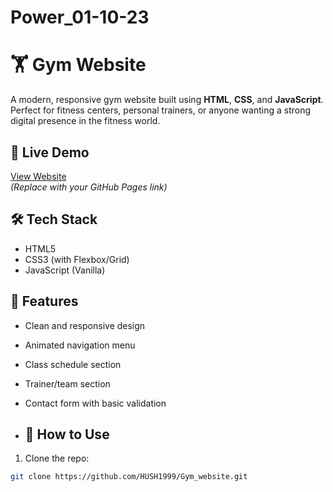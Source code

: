 # Power_01-10-23


# 🏋️ Gym Website

A modern, responsive gym website built using **HTML**, **CSS**, and **JavaScript**. Perfect for fitness centers, personal trainers, or anyone wanting a strong digital presence in the fitness world.

## 🚀 Live Demo

[View Website](https://yourusername.github.io/gym-website/)  
*(Replace with your GitHub Pages link)*

## 🛠️ Tech Stack

- HTML5  
- CSS3 (with Flexbox/Grid)  
- JavaScript (Vanilla)

## 📱 Features

- Clean and responsive design  
- Animated navigation menu  
- Class schedule section  
- Trainer/team section  
- Contact form with basic validation

- ## 🧭 How to Use

1. Clone the repo:
```bash
git clone https://github.com/HUSH1999/Gym_website.git
